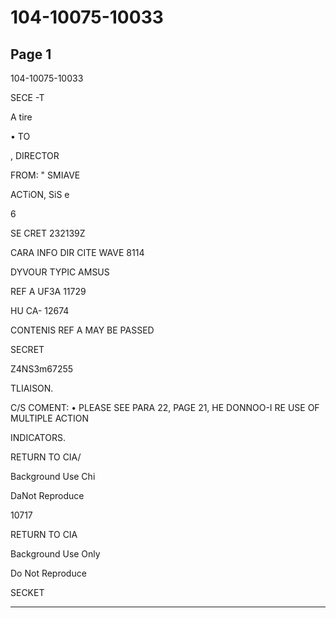 # 104-10075-10033

## Page 1

104-10075-10033

SECE -T

A tire

• TO

, DIRECTOR

FROM: " SMIAVE

ACTiON, SiS e

6

SE CRET 232139Z

CARA INFO DIR CITE WAVE 8114

DYVOUR TYPIC AMSUS

REF A UF3A 11729

HU CA- 12674

CONTENIS REF A MAY BE PASSED

SECRET

Z4NS3m67255

TLIAISON.

C/S COMENT: • PLEASE SEE PARA 22, PAGE 21, HE DONNOO-I RE USE OF MULTIPLE ACTION

INDICATORS.

RETURN TO CIA/

Background Use Chi

DaNot Reproduce

10717

RETURN TO CIA

Background Use Only

Do Not Reproduce

SECKET

---

